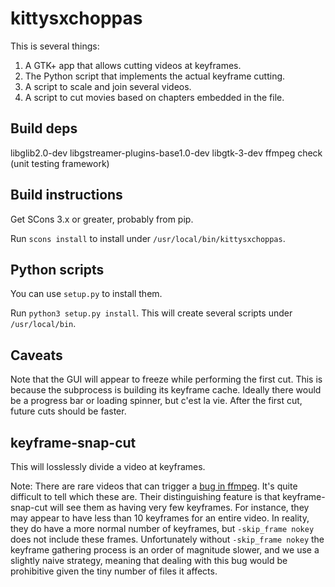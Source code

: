 # kittysxchoppas

This is several things:

1.  A GTK+ app that allows cutting videos at keyframes.
2.  The Python script that implements the actual keyframe cutting.
3.  A script to scale and join several videos.
4.  A script to cut movies based on chapters embedded in the file.

Build deps
----------

libglib2.0-dev
libgstreamer-plugins-base1.0-dev
libgtk-3-dev
ffmpeg
check (unit testing framework)

Build instructions
------------------

Get SCons 3.x or greater, probably from pip.

Run `scons install` to install under `/usr/local/bin/kittysxchoppas`.

Python scripts
--------------

You can use `setup.py` to install them.

Run `python3 setup.py install`.  This will create several scripts under
`/usr/local/bin`.

Caveats
-------

Note that the GUI will appear to freeze while performing the first cut.  This is
because the subprocess is building its keyframe cache.  Ideally there would be a
progress bar or loading spinner, but c'est la vie.  After the first cut, future
cuts should be faster.



## keyframe-snap-cut

This will losslessly divide a video at keyframes.


Note: There are rare videos that can trigger a [bug in
ffmpeg](https://trac.ffmpeg.org/ticket/8820).  It's quite difficult to tell
which these are.  Their distinguishing feature is that keyframe-snap-cut will
see them as having very few keyframes.  For instance, they may appear to have
less than 10 keyframes for an entire video.  In reality, they do have a more
normal number of keyframes, but `-skip_frame nokey` does not include these
frames.  Unfortunately without `-skip_frame nokey` the keyframe gathering
process is an order of magnitude slower, and we use a slightly naive strategy,
meaning that dealing with this bug would be prohibitive given the tiny number of
files it affects.
